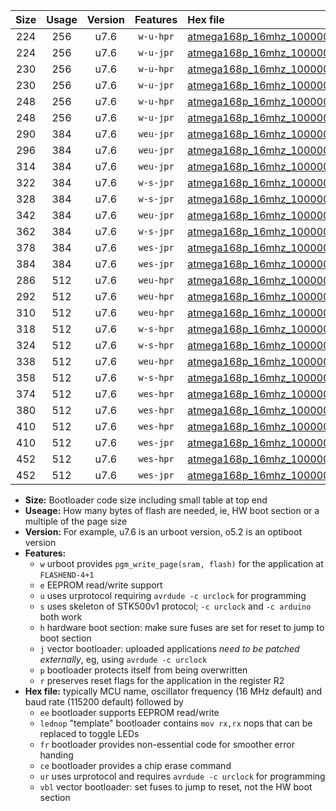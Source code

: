 |Size|Usage|Version|Features|Hex file|
|:-:|:-:|:-:|:-:|:--|
|224|256|u7.6|`w-u-hpr`|[atmega168p_16mhz_1000000bps_ur.hex](https://raw.githubusercontent.com/stefanrueger/urboot/main//atmega168p_16mhz_1000000bps_ur.hex)|
|224|256|u7.6|`w-u-jpr`|[atmega168p_16mhz_1000000bps_ur_vbl.hex](https://raw.githubusercontent.com/stefanrueger/urboot/main//atmega168p_16mhz_1000000bps_ur_vbl.hex)|
|230|256|u7.6|`w-u-hpr`|[atmega168p_16mhz_1000000bps_lednop_ur.hex](https://raw.githubusercontent.com/stefanrueger/urboot/main//atmega168p_16mhz_1000000bps_lednop_ur.hex)|
|230|256|u7.6|`w-u-jpr`|[atmega168p_16mhz_1000000bps_lednop_ur_vbl.hex](https://raw.githubusercontent.com/stefanrueger/urboot/main//atmega168p_16mhz_1000000bps_lednop_ur_vbl.hex)|
|248|256|u7.6|`w-u-hpr`|[atmega168p_16mhz_1000000bps_lednop_fr_ur.hex](https://raw.githubusercontent.com/stefanrueger/urboot/main//atmega168p_16mhz_1000000bps_lednop_fr_ur.hex)|
|248|256|u7.6|`w-u-jpr`|[atmega168p_16mhz_1000000bps_lednop_fr_ur_vbl.hex](https://raw.githubusercontent.com/stefanrueger/urboot/main//atmega168p_16mhz_1000000bps_lednop_fr_ur_vbl.hex)|
|290|384|u7.6|`weu-jpr`|[atmega168p_16mhz_1000000bps_ee_ur_vbl.hex](https://raw.githubusercontent.com/stefanrueger/urboot/main//atmega168p_16mhz_1000000bps_ee_ur_vbl.hex)|
|296|384|u7.6|`weu-jpr`|[atmega168p_16mhz_1000000bps_ee_lednop_ur_vbl.hex](https://raw.githubusercontent.com/stefanrueger/urboot/main//atmega168p_16mhz_1000000bps_ee_lednop_ur_vbl.hex)|
|314|384|u7.6|`weu-jpr`|[atmega168p_16mhz_1000000bps_ee_lednop_fr_ur_vbl.hex](https://raw.githubusercontent.com/stefanrueger/urboot/main//atmega168p_16mhz_1000000bps_ee_lednop_fr_ur_vbl.hex)|
|322|384|u7.6|`w-s-jpr`|[atmega168p_16mhz_1000000bps_vbl.hex](https://raw.githubusercontent.com/stefanrueger/urboot/main//atmega168p_16mhz_1000000bps_vbl.hex)|
|328|384|u7.6|`w-s-jpr`|[atmega168p_16mhz_1000000bps_lednop_vbl.hex](https://raw.githubusercontent.com/stefanrueger/urboot/main//atmega168p_16mhz_1000000bps_lednop_vbl.hex)|
|342|384|u7.6|`weu-jpr`|[atmega168p_16mhz_1000000bps_ee_lednop_fr_ce_ur_vbl.hex](https://raw.githubusercontent.com/stefanrueger/urboot/main//atmega168p_16mhz_1000000bps_ee_lednop_fr_ce_ur_vbl.hex)|
|362|384|u7.6|`w-s-jpr`|[atmega168p_16mhz_1000000bps_lednop_fr_vbl.hex](https://raw.githubusercontent.com/stefanrueger/urboot/main//atmega168p_16mhz_1000000bps_lednop_fr_vbl.hex)|
|378|384|u7.6|`wes-jpr`|[atmega168p_16mhz_1000000bps_ee_vbl.hex](https://raw.githubusercontent.com/stefanrueger/urboot/main//atmega168p_16mhz_1000000bps_ee_vbl.hex)|
|384|384|u7.6|`wes-jpr`|[atmega168p_16mhz_1000000bps_ee_lednop_vbl.hex](https://raw.githubusercontent.com/stefanrueger/urboot/main//atmega168p_16mhz_1000000bps_ee_lednop_vbl.hex)|
|286|512|u7.6|`weu-hpr`|[atmega168p_16mhz_1000000bps_ee_ur.hex](https://raw.githubusercontent.com/stefanrueger/urboot/main//atmega168p_16mhz_1000000bps_ee_ur.hex)|
|292|512|u7.6|`weu-hpr`|[atmega168p_16mhz_1000000bps_ee_lednop_ur.hex](https://raw.githubusercontent.com/stefanrueger/urboot/main//atmega168p_16mhz_1000000bps_ee_lednop_ur.hex)|
|310|512|u7.6|`weu-hpr`|[atmega168p_16mhz_1000000bps_ee_lednop_fr_ur.hex](https://raw.githubusercontent.com/stefanrueger/urboot/main//atmega168p_16mhz_1000000bps_ee_lednop_fr_ur.hex)|
|318|512|u7.6|`w-s-hpr`|[atmega168p_16mhz_1000000bps.hex](https://raw.githubusercontent.com/stefanrueger/urboot/main//atmega168p_16mhz_1000000bps.hex)|
|324|512|u7.6|`w-s-hpr`|[atmega168p_16mhz_1000000bps_lednop.hex](https://raw.githubusercontent.com/stefanrueger/urboot/main//atmega168p_16mhz_1000000bps_lednop.hex)|
|338|512|u7.6|`weu-hpr`|[atmega168p_16mhz_1000000bps_ee_lednop_fr_ce_ur.hex](https://raw.githubusercontent.com/stefanrueger/urboot/main//atmega168p_16mhz_1000000bps_ee_lednop_fr_ce_ur.hex)|
|358|512|u7.6|`w-s-hpr`|[atmega168p_16mhz_1000000bps_lednop_fr.hex](https://raw.githubusercontent.com/stefanrueger/urboot/main//atmega168p_16mhz_1000000bps_lednop_fr.hex)|
|374|512|u7.6|`wes-hpr`|[atmega168p_16mhz_1000000bps_ee.hex](https://raw.githubusercontent.com/stefanrueger/urboot/main//atmega168p_16mhz_1000000bps_ee.hex)|
|380|512|u7.6|`wes-hpr`|[atmega168p_16mhz_1000000bps_ee_lednop.hex](https://raw.githubusercontent.com/stefanrueger/urboot/main//atmega168p_16mhz_1000000bps_ee_lednop.hex)|
|410|512|u7.6|`wes-hpr`|[atmega168p_16mhz_1000000bps_ee_lednop_fr.hex](https://raw.githubusercontent.com/stefanrueger/urboot/main//atmega168p_16mhz_1000000bps_ee_lednop_fr.hex)|
|410|512|u7.6|`wes-jpr`|[atmega168p_16mhz_1000000bps_ee_lednop_fr_vbl.hex](https://raw.githubusercontent.com/stefanrueger/urboot/main//atmega168p_16mhz_1000000bps_ee_lednop_fr_vbl.hex)|
|452|512|u7.6|`wes-hpr`|[atmega168p_16mhz_1000000bps_ee_lednop_fr_ce.hex](https://raw.githubusercontent.com/stefanrueger/urboot/main//atmega168p_16mhz_1000000bps_ee_lednop_fr_ce.hex)|
|452|512|u7.6|`wes-jpr`|[atmega168p_16mhz_1000000bps_ee_lednop_fr_ce_vbl.hex](https://raw.githubusercontent.com/stefanrueger/urboot/main//atmega168p_16mhz_1000000bps_ee_lednop_fr_ce_vbl.hex)|

- **Size:** Bootloader code size including small table at top end
- **Useage:** How many bytes of flash are needed, ie, HW boot section or a multiple of the page size
- **Version:** For example, u7.6 is an urboot version, o5.2 is an optiboot version
- **Features:**
  + `w` urboot provides `pgm_write_page(sram, flash)` for the application at `FLASHEND-4+1`
  + `e` EEPROM read/write support
  + `u` uses urprotocol requiring `avrdude -c urclock` for programming
  + `s` uses skeleton of STK500v1 protocol; `-c urclock` and `-c arduino` both work
  + `h` hardware boot section: make sure fuses are set for reset to jump to boot section
  + `j` vector bootloader: uploaded applications *need to be patched externally*, eg, using `avrdude -c urclock`
  + `p` bootloader protects itself from being overwritten
  + `r` preserves reset flags for the application in the register R2
- **Hex file:** typically MCU name, oscillator frequency (16 MHz default) and baud rate (115200 default) followed by
  + `ee` bootloader supports EEPROM read/write
  + `lednop` "template" bootloader contains `mov rx,rx` nops that can be replaced to toggle LEDs
  + `fr` bootloader provides non-essential code for smoother error handing
  + `ce` bootloader provides a chip erase command
  + `ur` uses urprotocol and requires `avrdude -c urclock` for programming
  + `vbl` vector bootloader: set fuses to jump to reset, not the HW boot section
